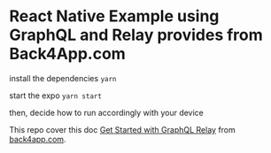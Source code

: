 # React Native Example using GraphQL and Relay provides from Back4App.com
install the dependencies
`yarn`

start the expo
`yarn start`

then, decide how to run accordingly with your device

This repo cover this doc [Get Started with GraphQL Relay](https://www.back4app.com/docs/react-native/graphql/get-started-relay-graphql) from [back4app.com](back4app.com).